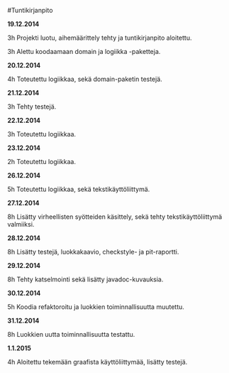 #Tuntikirjanpito

**19.12.2014**

3h Projekti luotu, aihemäärittely tehty ja tuntikirjanpito aloitettu.

3h Alettu koodaamaan domain ja logiikka -paketteja. 

**20.12.2014**

4h Toteutettu logiikkaa, sekä domain-paketin testejä.

**21.12.2014**

3h Tehty testejä.

**22.12.2014**

3h Toteutettu logiikkaa.

**23.12.2014**

2h Toteutettu logiikkaa.

**26.12.2014**

5h Toteutettu logiikkaa, sekä tekstikäyttöliittymä.

**27.12.2014**

8h Lisätty virheellisten syötteiden käsittely, sekä tehty tekstikäyttöliittymä valmiiksi.

**28.12.2014**

8h Lisätty testejä, luokkakaavio, checkstyle- ja pit-raportti.

**29.12.2014**

8h Tehty katselmointi sekä lisätty javadoc-kuvauksia.

**30.12.2014**

5h Koodia refaktoroitu ja luokkien toiminnallisuutta muutettu.

**31.12.2014**

8h Luokkien uutta toiminnallisuutta testattu.

**1.1.2015**

4h Aloitettu tekemään graafista käyttöliittymää, lisätty testejä.

